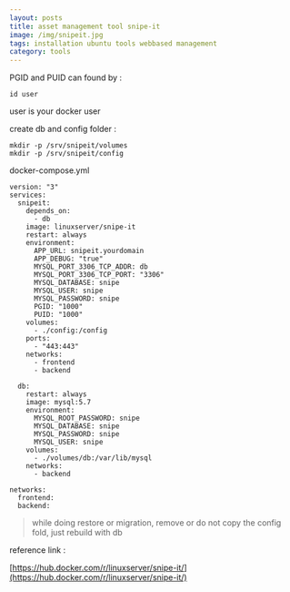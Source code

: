 ```yaml
---
layout: posts
title: asset management tool snipe-it
image: /img/snipeit.jpg
tags: installation ubuntu tools webbased management
category: tools
---
```


PGID and PUID can found by :

```
id user
```

user is your docker user


create db and config folder :

```
mkdir -p /srv/snipeit/volumes
mkdir -p /srv/snipeit/config
```

docker-compose.yml

```
version: "3"
services:
  snipeit:
    depends_on:
      - db
    image: linuxserver/snipe-it
    restart: always
    environment:
      APP_URL: snipeit.yourdomain
      APP_DEBUG: "true"
      MYSQL_PORT_3306_TCP_ADDR: db
      MYSQL_PORT_3306_TCP_PORT: "3306"
      MYSQL_DATABASE: snipe
      MYSQL_USER: snipe
      MYSQL_PASSWORD: snipe
      PGID: "1000"
      PUID: "1000"
    volumes:
      - ./config:/config
    ports:
      - "443:443"
    networks:
      - frontend
      - backend

  db:
    restart: always
    image: mysql:5.7
    environment:
      MYSQL_ROOT_PASSWORD: snipe
      MYSQL_DATABASE: snipe
      MYSQL_PASSWORD: snipe
      MYSQL_USER: snipe
    volumes:
      - ./volumes/db:/var/lib/mysql
    networks:
      - backend

networks:
  frontend:
  backend:
```

>while doing restore or migration, remove or do not copy the config fold, just rebuild with db

reference link :

[https://hub.docker.com/r/linuxserver/snipe-it/](https://hub.docker.com/r/linuxserver/snipe-it/)
